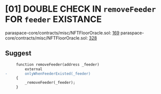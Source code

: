 # [01] DOUBLE CHECK IN ```removeFeeder``` FOR ```feeder``` EXISTANCE

paraspace-core/contracts/misc/NFTFloorOracle.sol: [169](https://github.com/code-423n4/2022-11-paraspace/blob/main/paraspace-core/contracts/misc/NFTFloorOracle.sol#L169)
paraspace-core/contracts/misc/NFTFloorOracle.sol: [328](https://github.com/code-423n4/2022-11-paraspace/blob/main/paraspace-core/contracts/misc/NFTFloorOracle.sol#L328)

## Suggest 

```diff
     function removeFeeder(address _feeder)
         external
-        onlyWhenFeederExisted(_feeder)
     {
         _removeFeeder(_feeder);
     }
```